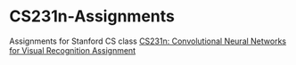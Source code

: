 # CS231n-Assignments
Assignments for Stanford CS class [CS231n: Convolutional Neural Networks for Visual Recognition Assignment](http://vision.stanford.edu/teaching/cs231n/)
